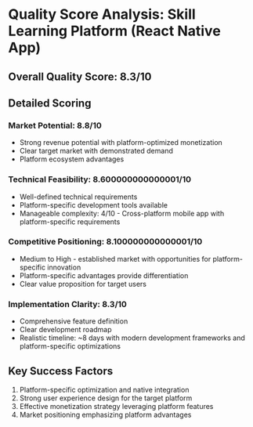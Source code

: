# Quality Score Analysis: Skill Learning Platform (React Native App)

## Overall Quality Score: 8.3/10

## Detailed Scoring

### Market Potential: 8.8/10
- Strong revenue potential with platform-optimized monetization
- Clear target market with demonstrated demand
- Platform ecosystem advantages

### Technical Feasibility: 8.600000000000001/10
- Well-defined technical requirements
- Platform-specific development tools available
- Manageable complexity: 4/10 - Cross-platform mobile app with platform-specific requirements

### Competitive Positioning: 8.100000000000001/10
- Medium to High - established market with opportunities for platform-specific innovation
- Platform-specific advantages provide differentiation
- Clear value proposition for target users

### Implementation Clarity: 8.3/10
- Comprehensive feature definition
- Clear development roadmap
- Realistic timeline: ~8 days with modern development frameworks and platform-specific optimizations

## Key Success Factors
1. Platform-specific optimization and native integration
2. Strong user experience design for the target platform
3. Effective monetization strategy leveraging platform features
4. Market positioning emphasizing platform advantages
